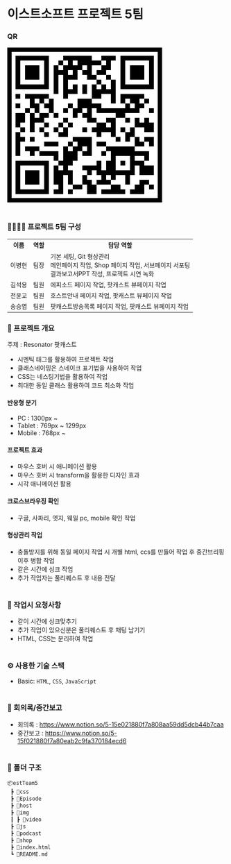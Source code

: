 # 이스트소프트 프로젝트 5팀
### QR
<img src="./img/qr.png">
<br><br>

### :family_man_man_boy_boy: 프로젝트 5팀 구성
<table>
    <tr>
        <th>이름</th>
        <th>역할</th>
        <th>담당 역할</th>
    </tr>
    <tr>
        <td>이병현</td>
        <td>팀장</td>
        <td>기본 세팅, Git 형상관리<br>메인페이지 작업, Shop 페이지 작업, 서브페이지 서포팅<br>결과보고서PPT 작성, 프로젝트 시연 녹화</td>
    </tr>
    <tr>
        <td>김석용</td>
        <td>팀원</td>
        <td>에피소드 페이지 작업, 팟캐스트 뷰페이지 작업</td>
    </tr>
    <tr>
        <td>전윤교</td>
        <td>팀원</td>
        <td>호스트안내 페이지 작업, 팟캐스트 뷰페이지 작업</td>
    </tr>
    <tr>
        <td>송승엽</td>
        <td>팀원</td>
        <td>팟캐스트방송목록 페이지 작업, 팟캐스트 뷰페이지 작업</td>
    </tr>
<table>

### :receipt: 프로젝트 개요
주제 : Resonator 팟캐스트
- 시멘틱 태그를 활용하여 프로젝트 작업
- 클래스네이밍은 스네이크 표기법을 사용하여 작업
- CSS는 네스팅기법을 활용하여 작업
- 최대한 동일 클래스 활용하여 코드 최소화 작업

#### 반응형 분기
- PC : 1300px ~
- Tablet : 769px ~ 1299px 
- Mobile : 768px ~

#### 프로젝트 효과
- 마우스 호버 시 애니메이션 활용
- 마우스 호버 시 transform을 활용한 디자인 효과
- 시각 애니메이션 활용

#### 크로스브라우징 확인
- 구글, 사파리, 엣지, 웨일 pc, mobile 확인 작업

#### 형상관리 작업
- 충돌방지를 위해 동일 페이지 작업 시 개별 html, ccs를 만들어 작업 후 중간브리핑 이후 병합 작업
- 같은 시간에 싱크 작업
- 추가 작업자는 풀리퀘스트 후 내용 전달
<br><br>

### :martial_arts_uniform: 작업시 요청사항
- 같이 시간에 싱크맞추기
- 추가 작업이 있으신분은 풀리퀘스트 후 채팅 남기기
- HTML, CSS는 분리하여 작업
<br><br>

### :gear:️ 사용한 기술 스택
- Basic: `HTML`, `CSS`, `JavaScript`
<br><br>

### :calendar: 회의록/중간보고
- 회의록 : https://www.notion.so/5-15e021880f7a808aa59dd5dcb44b7caa
- 중간보고 : https://www.notion.so/5-15f021880f7a80eab2c9fa370184ecd6
<br><br>

### :open_file_folder: 폴더 구조
```
📦estTeam5
 ┣ 📂css
 ┣ 📂Episode
 ┣ 📂host
 ┣ 📂img
 ┃ ┣ 📂video
 ┣ 📂js
 ┣ 📂podcast
 ┣ 📂shop
 ┣ 📜index.html
 ┗ 📜README.md
 ```

